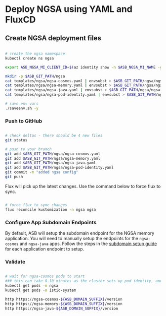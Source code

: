# Deploy NGSA using YAML and FluxCD

## Create NGSA deployment files

```bash

# create the ngsa namespace
kubectl create ns ngsa

export ASB_NGSA_MI_CLIENT_ID=$(az identity show -n $ASB_NGSA_MI_NAME -g $ASB_RG_CORE --query "clientId" -o tsv)

mkdir -p $ASB_GIT_PATH/ngsa
cat templates/ngsa/ngsa-cosmos.yaml | envsubst > $ASB_GIT_PATH/ngsa/ngsa-cosmos.yaml
cat templates/ngsa/ngsa-memory.yaml | envsubst > $ASB_GIT_PATH/ngsa/ngsa-memory.yaml
cat templates/ngsa/ngsa-java.yaml | envsubst > $ASB_GIT_PATH/ngsa/ngsa-java.yaml
cat templates/ngsa/ngsa-pod-identity.yaml | envsubst > $ASB_GIT_PATH/ngsa/ngsa-pod-identity.yaml

# save env vars
./saveenv.sh -y

```

### Push to GitHub

```bash

# check deltas - there should be 4 new files
git status

# push to your branch
git add $ASB_GIT_PATH/ngsa/ngsa-cosmos.yaml
git add $ASB_GIT_PATH/ngsa/ngsa-memory.yaml
git add $ASB_GIT_PATH/ngsa/ngsa-java.yaml
git add $ASB_GIT_PATH/ngsa/ngsa-pod-identity.yaml
git commit -m "added ngsa config"
git push

```

Flux will pick up the latest changes. Use the command below to force flux to sync.

```bash

# force flux to sync changes
flux reconcile kustomization -n ngsa ngsa

```

### Configure App Subdomain Endpoints

By default, ASB will setup the subdomain endpoint for the NGSA memory application. You will need to manually setup the endpoints for the `ngsa-cosmos` and `ngsa-java` apps. Follow the steps in the [subdomain setup guide](../README.md#create-a-subdomain-endpoint) for each application endpoint to setup.

### Validate

```bash

# wait for ngsa-cosmos pods to start
### this can take 8-10 minutes as the cluster sets up pod identity, and secrets via the csi driver
kubectl get pods -n ngsa
kubectl get pods -n istio-system

http https://ngsa-cosmos-${ASB_DOMAIN_SUFFIX}/version
http https://ngsa-memory-${ASB_DOMAIN_SUFFIX}/version
http https://ngsa-java-${ASB_DOMAIN_SUFFIX}/version
```
